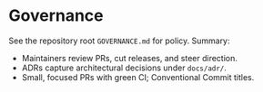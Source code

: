 # Governance

See the repository root `GOVERNANCE.md` for policy. Summary:

- Maintainers review PRs, cut releases, and steer direction.
- ADRs capture architectural decisions under `docs/adr/`.
- Small, focused PRs with green CI; Conventional Commit titles.
